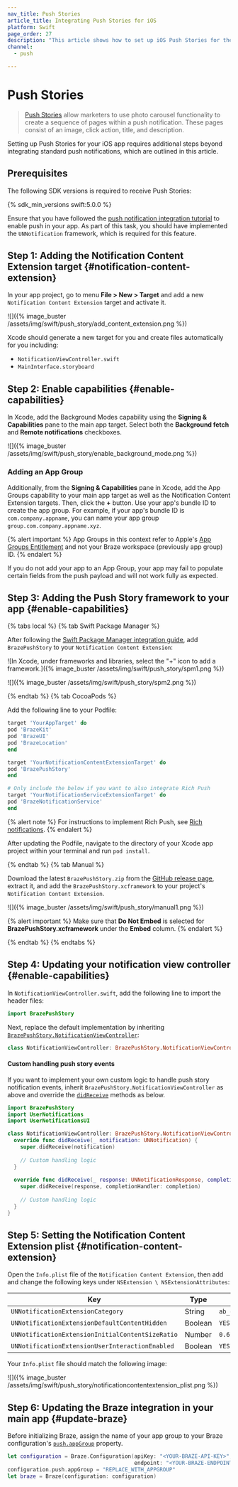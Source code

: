 ```yaml
---
nav_title: Push Stories
article_title: Integrating Push Stories for iOS
platform: Swift
page_order: 27
description: "This article shows how to set up iOS Push Stories for the Swift SDK."
channel:
  - push

---
```


# Push Stories

> [Push Stories]({{site.baseurl}}/user_guide/message_building_by_channel/push/advanced_push_options/push_stories/) allow marketers to use photo carousel functionality to create a sequence of pages within a push notification. These pages consist of an image, click action, title, and description. 

Setting up Push Stories for your iOS app requires additional steps beyond integrating standard push notifications, which are outlined in this article.

## Prerequisites

The following SDK versions is required to receive Push Stories:

{% sdk_min_versions swift:5.0.0 %}

Ensure that you have followed the [push notification integration tutorial]({{site.baseurl}}/developer_guide/platform_integration_guides/swift/push_notifications/integration/) to enable push in your app. As part of this task, you should have implemented the `UNNotification` framework, which is required for this feature.

## Step 1: Adding the Notification Content Extension target {#notification-content-extension}

In your app project, go to menu **File > New > Target** and add a new `Notification Content Extension` target and activate it.

![]({% image_buster /assets/img/swift/push_story/add_content_extension.png %})

Xcode should generate a new target for you and create files automatically for you including:

- `NotificationViewController.swift`
- `MainInterface.storyboard`

## Step 2: Enable capabilities {#enable-capabilities}

In Xcode, add the Background Modes capability using the **Signing & Capabilities** pane to the main app target. Select both the **Background fetch** and **Remote notifications** checkboxes.

![]({% image_buster /assets/img/swift/push_story/enable_background_mode.png %})

### Adding an App Group

Additionally, from the **Signing & Capabilities** pane in Xcode, add the App Groups capability to your main app target as well as the Notification Content Extension targets. Then, click the **+** button. Use your app's bundle ID to create the app group. For example, if your app's bundle ID is `com.company.appname`, you can name your app group `group.com.company.appname.xyz`.

{% alert important %}
App Groups in this context refer to Apple's [App Groups Entitlement](https://developer.apple.com/documentation/bundleresources/entitlements/com_apple_security_application-groups) and not your Braze workspace (previously app group) ID.
{% endalert %}

If you do not add your app to an App Group, your app may fail to populate certain fields from the push payload and will not work fully as expected.

## Step 3: Adding the Push Story framework to your app {#enable-capabilities}

{% tabs local %}
{% tab Swift Package Manager %}

After following the [Swift Package Manager integration guide]({{site.baseurl}}/developer_guide/platform_integration_guides/swift/initial_sdk_setup/installation_methods/swift_package_manager/), add `BrazePushStory` to your `Notification Content Extension`:

![In Xcode, under frameworks and libraries, select the "+" icon to add a framework.]({% image_buster /assets/img/swift/push_story/spm1.png %})

![]({% image_buster /assets/img/swift/push_story/spm2.png %})

{% endtab %}
{% tab CocoaPods %}

Add the following line to your Podfile:

```ruby
target 'YourAppTarget' do
pod 'BrazeKit'
pod 'BrazeUI'
pod 'BrazeLocation'
end

target 'YourNotificationContentExtensionTarget' do
pod 'BrazePushStory'
end

# Only include the below if you want to also integrate Rich Push
target 'YourNotificationServiceExtensionTarget' do
pod 'BrazeNotificationService'
end
```
{% alert note %}
For instructions to implement Rich Push, see [Rich notifications]({{site.baseurl}}/developer_guide/platform_integration_guides/swift/push_notifications/customization/rich_notifications/?tab=swift%20package%20manager).
{% endalert %}

After updating the Podfile, navigate to the directory of your Xcode app project within your terminal and run `pod install`.

{% endtab %}
{% tab Manual %}

Download the latest `BrazePushStory.zip` from the [GitHub release page](https://github.com/braze-inc/braze-swift-sdk/releases), extract it, and add the `BrazePushStory.xcframework` to your project's `Notification Content Extension`.

![]({% image_buster /assets/img/swift/push_story/manual1.png %})

{% alert important %}
Make sure that **Do Not Embed** is selected for **BrazePushStory.xcframework** under the **Embed** column.
{% endalert %}

{% endtab %}
{% endtabs %}

## Step 4: Updating your notification view controller {#enable-capabilities}

In `NotificationViewController.swift`, add the following line to import the header files:

```swift
import BrazePushStory
```

Next, replace the default implementation by inheriting [`BrazePushStory.NotificationViewController`](https://braze-inc.github.io/braze-swift-sdk/documentation/brazepushstory/notificationviewcontroller/):

```swift
class NotificationViewController: BrazePushStory.NotificationViewController {}
```

#### Custom handling push story events
If you want to implement your own custom logic to handle push story notification events, inherit `BrazePushStory.NotificationViewController` as above and override the [`didReceive`](https://braze-inc.github.io/braze-swift-sdk/documentation/brazepushstory/notificationviewcontroller/didreceive(_:)) methods as below.

```swift
import BrazePushStory
import UserNotifications
import UserNotificationsUI

class NotificationViewController: BrazePushStory.NotificationViewController {
  override func didReceive(_ notification: UNNotification) {
    super.didReceive(notification)
    
    // Custom handling logic
  }
  
  override func didReceive(_ response: UNNotificationResponse, completionHandler completion: @escaping (UNNotificationContentExtensionResponseOption) -> Void) {
    super.didReceive(response, completionHandler: completion)
    
    // Custom handling logic
  }
}
```

## Step 5: Setting the Notification Content Extension plist {#notification-content-extension}

Open the `Info.plist` file of the `Notification Content Extension`, then add and change the following keys under `NSExtension \ NSExtensionAttributes`:

| Key                                              | Type    | Value                  |
|--------------------------------------------------|---------|------------------------|
| `UNNotificationExtensionCategory`                | String  | `ab_cat_push_story_v2` |
| `UNNotificationExtensionDefaultContentHidden`    | Boolean | `YES`                  |
| `UNNotificationExtensionInitialContentSizeRatio` | Number  | `0.6`                  |
| `UNNotificationExtensionUserInteractionEnabled`  | Boolean | `YES`                  |

Your `Info.plist` file should match the following image:

![]({% image_buster /assets/img/swift/push_story/notificationcontentextension_plist.png %})

## Step 6: Updating the Braze integration in your main app {#update-braze}

Before initializing Braze, assign the name of your app group to your Braze configuration's [`push.appGroup`](https://braze-inc.github.io/braze-swift-sdk/documentation/brazekit/braze/configuration-swift.class/push-swift.class/appgroup) property.

```swift
let configuration = Braze.Configuration(apiKey: "<YOUR-BRAZE-API-KEY>",
                                        endpoint: "<YOUR-BRAZE-ENDPOINT>")
configuration.push.appGroup = "REPLACE_WITH_APPGROUP"
let braze = Braze(configuration: configuration)
```

